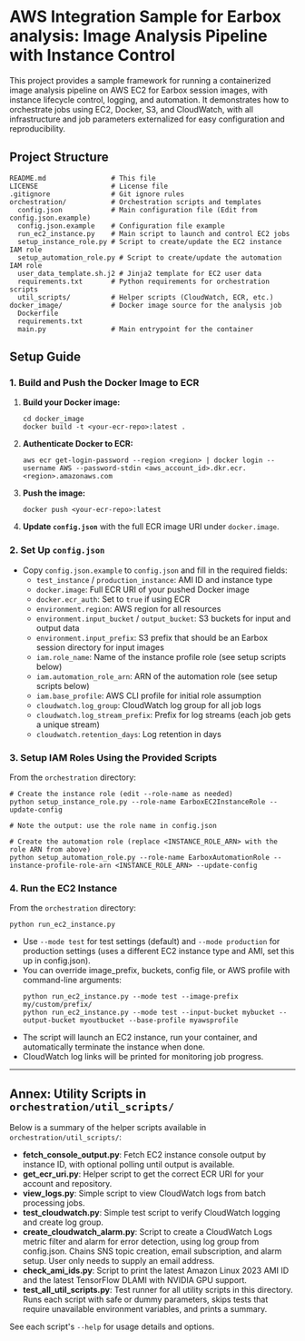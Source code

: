 # AWS Integration Sample for Earbox analysis: Image Analysis Pipeline with Instance Control

This project provides a sample framework for running a containerized image analysis pipeline on AWS EC2 for Earbox session images, with instance lifecycle control, logging, and automation. It demonstrates how to orchestrate jobs using EC2, Docker, S3, and CloudWatch, with all infrastructure and job parameters externalized for easy configuration and reproducibility.

## Project Structure

```
README.md                # This file
LICENSE                  # License file
.gitignore               # Git ignore rules
orchestration/           # Orchestration scripts and templates
  config.json            # Main configuration file (Edit from config.json.example) 
  config.json.example    # Configuration file example
  run_ec2_instance.py    # Main script to launch and control EC2 jobs
  setup_instance_role.py # Script to create/update the EC2 instance IAM role
  setup_automation_role.py # Script to create/update the automation IAM role
  user_data_template.sh.j2 # Jinja2 template for EC2 user data
  requirements.txt       # Python requirements for orchestration scripts
  util_scripts/          # Helper scripts (CloudWatch, ECR, etc.)
docker_image/            # Docker image source for the analysis job
  Dockerfile
  requirements.txt
  main.py                # Main entrypoint for the container
```

## Setup Guide

### 1. Build and Push the Docker Image to ECR

1. **Build your Docker image:**
   ```
   cd docker_image
   docker build -t <your-ecr-repo>:latest .
   ```
2. **Authenticate Docker to ECR:**
   ```
   aws ecr get-login-password --region <region> | docker login --username AWS --password-stdin <aws_account_id>.dkr.ecr.<region>.amazonaws.com
   ```
3. **Push the image:**
   ```
   docker push <your-ecr-repo>:latest
   ```
4. **Update `config.json`** with the full ECR image URI under `docker.image`.

### 2. Set Up `config.json`

- Copy `config.json.example` to `config.json` and fill in the required fields:
  - `test_instance` / `production_instance`: AMI ID and instance type
  - `docker.image`: Full ECR URI of your pushed Docker image
  - `docker.ecr_auth`: Set to `true` if using ECR
  - `environment.region`: AWS region for all resources
  - `environment.input_bucket` / `output_bucket`: S3 buckets for input and output data
  - `environment.input_prefix`: S3 prefix that should be an Earbox session directory for input images
  - `iam.role_name`: Name of the instance profile role (see setup scripts below)
  - `iam.automation_role_arn`: ARN of the automation role (see setup scripts below)
  - `iam.base_profile`: AWS CLI profile for initial role assumption
  - `cloudwatch.log_group`: CloudWatch log group for all job logs
  - `cloudwatch.log_stream_prefix`: Prefix for log streams (each job gets a unique stream)
  - `cloudwatch.retention_days`: Log retention in days

### 3. Setup IAM Roles Using the Provided Scripts

From the `orchestration` directory:

```
# Create the instance role (edit --role-name as needed)
python setup_instance_role.py --role-name EarboxEC2InstanceRole --update-config

# Note the output: use the role name in config.json

# Create the automation role (replace <INSTANCE_ROLE_ARN> with the role ARN from above)
python setup_automation_role.py --role-name EarboxAutomationRole --instance-profile-role-arn <INSTANCE_ROLE_ARN> --update-config
```

### 4. Run the EC2 Instance

From the `orchestration` directory:

```
python run_ec2_instance.py
```

- Use `--mode test` for test settings (default) and `--mode production` for production settings (uses a different EC2 instance type and AMI, set this up in config.json).
- You can override image_prefix, buckets, config file, or AWS profile with command-line arguments:
  ```
  python run_ec2_instance.py --mode test --image-prefix my/custom/prefix/
  python run_ec2_instance.py --mode test --input-bucket mybucket --output-bucket myoutbucket --base-profile myawsprofile
  ```
- The script will launch an EC2 instance, run your container, and automatically terminate the instance when done.
- CloudWatch log links will be printed for monitoring job progress.

---

## Annex: Utility Scripts in `orchestration/util_scripts/`

Below is a summary of the helper scripts available in `orchestration/util_scripts/`:

- **fetch_console_output.py**: Fetch EC2 instance console output by instance ID, with optional polling until output is available.
- **get_ecr_uri.py**: Helper script to get the correct ECR URI for your account and repository.
- **view_logs.py**: Simple script to view CloudWatch logs from batch processing jobs.
- **test_cloudwatch.py**: Simple test script to verify CloudWatch logging and create log group.
- **create_cloudwatch_alarm.py**: Script to create a CloudWatch Logs metric filter and alarm for error detection, using log group from config.json. Chains SNS topic creation, email subscription, and alarm setup. User only needs to supply an email address.
- **check_ami_ids.py**: Script to print the latest Amazon Linux 2023 AMI ID and the latest TensorFlow DLAMI with NVIDIA GPU support.
- **test_all_util_scripts.py**: Test runner for all utility scripts in this directory. Runs each script with safe or dummy parameters, skips tests that require unavailable environment variables, and prints a summary.

See each script's `--help` for usage details and options.
